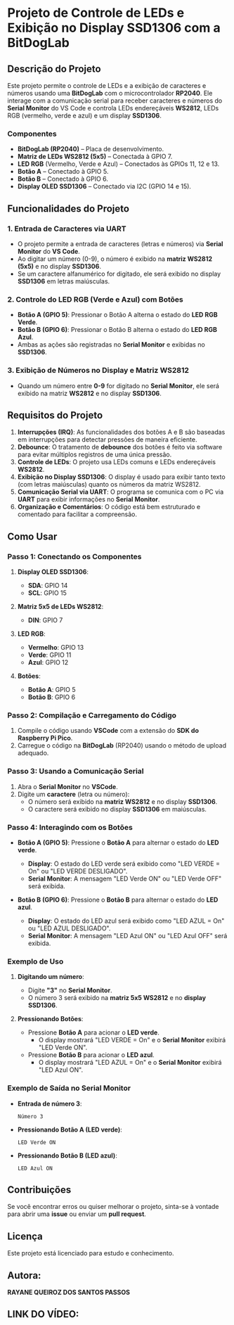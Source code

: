 # Projeto de Controle de LEDs e Exibição no Display SSD1306 com a BitDogLab

## Descrição do Projeto

Este projeto permite o controle de LEDs e a exibição de caracteres e números usando uma **BitDogLab** com o microcontrolador **RP2040**. Ele interage com a comunicação serial para receber caracteres e números do **Serial Monitor** do VS Code e controla LEDs endereçáveis **WS2812**, LEDs RGB (vermelho, verde e azul) e um display **SSD1306**. 

### Componentes

- **BitDogLab (RP2040)** – Placa de desenvolvimento.
- **Matriz de LEDs WS2812 (5x5)** – Conectada à GPIO 7.
- **LED RGB** (Vermelho, Verde e Azul) – Conectados às GPIOs 11, 12 e 13.
- **Botão A** – Conectado à GPIO 5.
- **Botão B** – Conectado à GPIO 6.
- **Display OLED SSD1306** – Conectado via I2C (GPIO 14 e 15).

## Funcionalidades do Projeto

### 1. Entrada de Caracteres via UART
- O projeto permite a entrada de caracteres (letras e números) via **Serial Monitor** do **VS Code**.
- Ao digitar um número (0-9), o número é exibido na **matriz WS2812 (5x5)** e no display **SSD1306**.
- Se um caractere alfanumérico for digitado, ele será exibido no display **SSD1306** em letras maiúsculas.

### 2. Controle do LED RGB (Verde e Azul) com Botões
- **Botão A (GPIO 5)**: Pressionar o Botão A alterna o estado do **LED RGB Verde**.
- **Botão B (GPIO 6)**: Pressionar o Botão B alterna o estado do **LED RGB Azul**.
- Ambas as ações são registradas no **Serial Monitor** e exibidas no **SSD1306**.

### 3. Exibição de Números no Display e Matriz WS2812
- Quando um número entre **0-9** for digitado no **Serial Monitor**, ele será exibido na matriz **WS2812** e no display **SSD1306**.

## Requisitos do Projeto

1. **Interrupções (IRQ)**: As funcionalidades dos botões A e B são baseadas em interrupções para detectar pressões de maneira eficiente.
2. **Debounce**: O tratamento de **debounce** dos botões é feito via software para evitar múltiplos registros de uma única pressão.
3. **Controle de LEDs**: O projeto usa LEDs comuns e LEDs endereçáveis **WS2812**.
4. **Exibição no Display SSD1306**: O display é usado para exibir tanto texto (com letras maiúsculas) quanto os números da matriz WS2812.
5. **Comunicação Serial via UART**: O programa se comunica com o PC via **UART** para exibir informações no **Serial Monitor**.
6. **Organização e Comentários**: O código está bem estruturado e comentado para facilitar a compreensão.

## Como Usar

### Passo 1: Conectando os Componentes

1. **Display OLED SSD1306**:
   - **SDA**: GPIO 14
   - **SCL**: GPIO 15

2. **Matriz 5x5 de LEDs WS2812**:
   - **DIN**: GPIO 7

3. **LED RGB**:
   - **Vermelho**: GPIO 13
   - **Verde**: GPIO 11
   - **Azul**: GPIO 12

4. **Botões**:
   - **Botão A**: GPIO 5
   - **Botão B**: GPIO 6

### Passo 2: Compilação e Carregamento do Código

1. Compile o código usando **VSCode** com a extensão do **SDK do Raspberry Pi Pico**.
2. Carregue o código na **BitDogLab** (RP2040) usando o método de upload adequado.

### Passo 3: Usando a Comunicação Serial

1. Abra o **Serial Monitor** no **VSCode**.
2. Digite um **caractere** (letra ou número):
   - O número será exibido na **matriz WS2812** e no display **SSD1306**.
   - O caractere será exibido no display **SSD1306** em maiúsculas.

### Passo 4: Interagindo com os Botões

- **Botão A (GPIO 5)**: Pressione o **Botão A** para alternar o estado do **LED verde**.
  - **Display**: O estado do LED verde será exibido como "LED VERDE = On" ou "LED VERDE DESLIGADO".
  - **Serial Monitor**: A mensagem "LED Verde ON" ou "LED Verde OFF" será exibida.

- **Botão B (GPIO 6)**: Pressione o **Botão B** para alternar o estado do **LED azul**.
  - **Display**: O estado do LED azul será exibido como "LED AZUL = On" ou "LED AZUL DESLIGADO".
  - **Serial Monitor**: A mensagem "LED Azul ON" ou "LED Azul OFF" será exibida.

### Exemplo de Uso

1. **Digitando um número**:
   - Digite **"3"** no **Serial Monitor**.
   - O número 3 será exibido na **matriz 5x5 WS2812** e no **display SSD1306**.

2. **Pressionando Botões**:
   - Pressione **Botão A** para acionar o **LED verde**.
     - O display mostrará "LED VERDE = On" e o **Serial Monitor** exibirá "LED Verde ON".
   - Pressione **Botão B** para acionar o **LED azul**.
     - O display mostrará "LED AZUL = On" e o **Serial Monitor** exibirá "LED Azul ON".

### Exemplo de Saída no Serial Monitor

- **Entrada de número 3**:
  ```
  Número 3
  ```

- **Pressionando Botão A (LED verde)**:
  ```
  LED Verde ON
  ```

- **Pressionando Botão B (LED azul)**:
  ```
  LED Azul ON
  ```

## Contribuições

Se você encontrar erros ou quiser melhorar o projeto, sinta-se à vontade para abrir uma **issue** ou enviar um **pull request**.

## Licença

Este projeto está licenciado para estudo e conhecimento.

## Autora:

**RAYANE QUEIROZ DOS SANTOS PASSOS**

## LINK DO VÍDEO:

